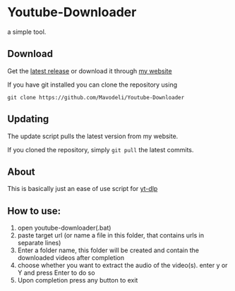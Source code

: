 # Youtube-Downloader
a simple tool.

## Download

Get the [latest release](https://github.com/Mavodeli/youtube-downloader/releases/latest) or download it through [my website](https://mavode.li/media/other/youtube-downloader.zip)

If you have git installed you can clone the repository using 

`git clone https://github.com/Mavodeli/Youtube-Downloader`

## Updating
The update script pulls the latest version from my website.

If you cloned the repository, simply `git pull` the latest commits. 

## About 

This is basically just an ease of use script for [yt-dlp](https://github.com/yt-dlp/yt-dlp)

## How to use:
1. open youtube-downloader(.bat)
2. paste target url (or name a file in this folder, that contains urls in separate lines)
3. Enter a folder name, this folder will be created and contain the downloaded videos after completion
4. choose whether you want to extract the audio of the video(s). enter y or Y and press Enter to do so
5. Upon completion press any button to exit
